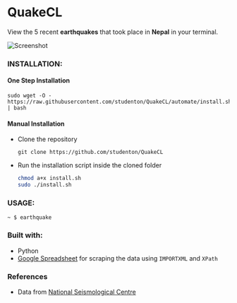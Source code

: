 # QuakeCL
View the 5 recent **earthquakes** that took place in **Nepal** in your terminal.

![Screenshot](https://1.bp.blogspot.com/-VqSshLgpYUs/V8MZTsR7fPI/AAAAAAAACxc/_XiZkz2tlgsqjh0veID2elAYZWxzaAwxQCLcB/s1600/Screenshot%2Bfrom%2B2016-08-28%2B22%253A31%253A38.png)

### INSTALLATION:
#### One Step Installation
```
sudo wget -O - https://raw.githubusercontent.com/studenton/QuakeCL/automate/install.sh | bash
```

#### Manual Installation
- Clone the repository
     
     ```git clone https://github.com/studenton/QuakeCL```

- Run the installation script inside the cloned folder
     ```bash
     chmod a+x install.sh
     sudo ./install.sh
     ```
     
### USAGE:
    ~ $ earthquake 

### Built with:
 * Python
 * [Google Spreadsheet](https://docs.google.com/spreadsheets/d/1eeIOB58Dn5qRNWTySqrL35U8xY3JjZ7yhg5Dpxvbz8s/edit) for scraping the data using `IMPORTXML` and `XPath`


### References
 * Data from [National Seismological Centre](http://www.seismonepal.gov.np)
